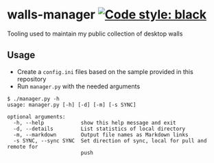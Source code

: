 # walls-manager [![Code style: black](https://img.shields.io/badge/code%20style-black-000000.svg)](https://github.com/python/black)

Tooling used to maintain my public collection of desktop walls

## Usage

- Create a `config.ini` files based on the sample provided in this repository
- Run `manager.py` with the needed arguments

```
$ ./manager.py -h
usage: manager.py [-h] [-d] [-m] [-s SYNC]

optional arguments:
  -h, --help            show this help message and exit
  -d, --details         List statistics of local directory
  -m, --markdown        Output file names as Markdown links
  -s SYNC, --sync SYNC  Set direction of sync, local for pull and remote for
                        push
```
